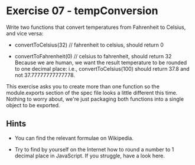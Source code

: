 # Exercise 07 - tempConversion
Write two functions that convert temperatures from Fahrenheit to Celsius, and vice versa:

- convertToCelsius(32) // fahrenheit to celsius, should return 0

- convertToFahrenheit(0) // celsius to fahrenheit, should return 32
Because we are human, we want the result temperature to be rounded to one decimal place: i.e., convertToCelsius(100) should return 37.8 and not 37.77777777777778.

This exercise asks you to create more than one function so the module.exports section of the spec file looks a little different this time. Nothing to worry about, we're just packaging both functions into a single object to be exported.

## Hints
* You can find the relevant formulae on Wikipedia.

* Try to find by yourself on the Internet how to round a number to 1 decimal place in JavaScript. If you struggle, have a look here.